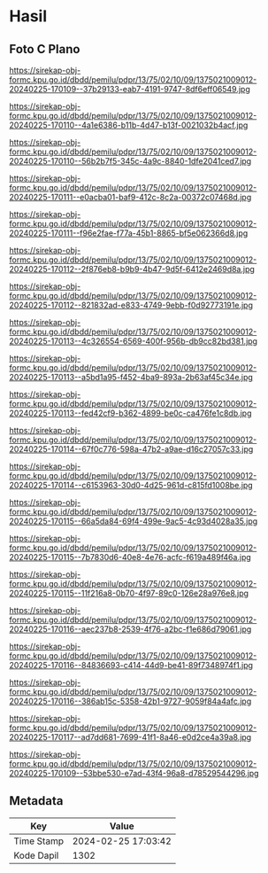 # Hasil

## Foto C Plano

https://sirekap-obj-formc.kpu.go.id/dbdd/pemilu/pdpr/13/75/02/10/09/1375021009012-20240225-170109--37b29133-eab7-4191-9747-8df6eff06549.jpg

https://sirekap-obj-formc.kpu.go.id/dbdd/pemilu/pdpr/13/75/02/10/09/1375021009012-20240225-170110--4a1e6386-b11b-4d47-b13f-0021032b4acf.jpg

https://sirekap-obj-formc.kpu.go.id/dbdd/pemilu/pdpr/13/75/02/10/09/1375021009012-20240225-170110--56b2b7f5-345c-4a9c-8840-1dfe2041ced7.jpg

https://sirekap-obj-formc.kpu.go.id/dbdd/pemilu/pdpr/13/75/02/10/09/1375021009012-20240225-170111--e0acba01-baf9-412c-8c2a-00372c07468d.jpg

https://sirekap-obj-formc.kpu.go.id/dbdd/pemilu/pdpr/13/75/02/10/09/1375021009012-20240225-170111--f96e2fae-f77a-45b1-8865-bf5e062366d8.jpg

https://sirekap-obj-formc.kpu.go.id/dbdd/pemilu/pdpr/13/75/02/10/09/1375021009012-20240225-170112--2f876eb8-b9b9-4b47-9d5f-6412e2469d8a.jpg

https://sirekap-obj-formc.kpu.go.id/dbdd/pemilu/pdpr/13/75/02/10/09/1375021009012-20240225-170112--821832ad-e833-4749-9ebb-f0d92773191e.jpg

https://sirekap-obj-formc.kpu.go.id/dbdd/pemilu/pdpr/13/75/02/10/09/1375021009012-20240225-170113--4c326554-6569-400f-956b-db9cc82bd381.jpg

https://sirekap-obj-formc.kpu.go.id/dbdd/pemilu/pdpr/13/75/02/10/09/1375021009012-20240225-170113--a5bd1a95-f452-4ba9-893a-2b63af45c34e.jpg

https://sirekap-obj-formc.kpu.go.id/dbdd/pemilu/pdpr/13/75/02/10/09/1375021009012-20240225-170113--fed42cf9-b362-4899-be0c-ca476fe1c8db.jpg

https://sirekap-obj-formc.kpu.go.id/dbdd/pemilu/pdpr/13/75/02/10/09/1375021009012-20240225-170114--67f0c776-598a-47b2-a9ae-d16c27057c33.jpg

https://sirekap-obj-formc.kpu.go.id/dbdd/pemilu/pdpr/13/75/02/10/09/1375021009012-20240225-170114--c6153963-30d0-4d25-961d-c815fd1008be.jpg

https://sirekap-obj-formc.kpu.go.id/dbdd/pemilu/pdpr/13/75/02/10/09/1375021009012-20240225-170115--66a5da84-69f4-499e-9ac5-4c93d4028a35.jpg

https://sirekap-obj-formc.kpu.go.id/dbdd/pemilu/pdpr/13/75/02/10/09/1375021009012-20240225-170115--7b7830d6-40e8-4e76-acfc-f619a489f46a.jpg

https://sirekap-obj-formc.kpu.go.id/dbdd/pemilu/pdpr/13/75/02/10/09/1375021009012-20240225-170115--11f216a8-0b70-4f97-89c0-126e28a976e8.jpg

https://sirekap-obj-formc.kpu.go.id/dbdd/pemilu/pdpr/13/75/02/10/09/1375021009012-20240225-170116--aec237b8-2539-4f76-a2bc-f1e686d79061.jpg

https://sirekap-obj-formc.kpu.go.id/dbdd/pemilu/pdpr/13/75/02/10/09/1375021009012-20240225-170116--84836693-c414-44d9-be41-89f7348974f1.jpg

https://sirekap-obj-formc.kpu.go.id/dbdd/pemilu/pdpr/13/75/02/10/09/1375021009012-20240225-170116--386ab15c-5358-42b1-9727-9059f84a4afc.jpg

https://sirekap-obj-formc.kpu.go.id/dbdd/pemilu/pdpr/13/75/02/10/09/1375021009012-20240225-170117--ad7dd681-7699-41f1-8a46-e0d2ce4a39a8.jpg

https://sirekap-obj-formc.kpu.go.id/dbdd/pemilu/pdpr/13/75/02/10/09/1375021009012-20240225-170109--53bbe530-e7ad-43f4-96a8-d78529544296.jpg


## Metadata

| Key        | Value               |
| ---------- | ------------------- |
| Time Stamp | 2024-02-25 17:03:42 |
| Kode Dapil | 1302                |



